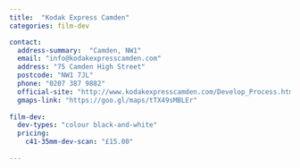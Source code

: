 ```yaml
---
title:  "Kodak Express Camden"
categories: film-dev

contact:
  address-summary:  "Camden, NW1"
  email: "info@kodakexpresscamden.com"
  address: "75 Camden High Street"
  postcode: "NW1 7JL"
  phone: "0207 387 9882"
  official-site: "http://www.kodakexpresscamden.com/Develop_Process.htm"
  gmaps-link: "https://goo.gl/maps/tTX49sMBLEr"
  
film-dev:
  dev-types: "colour black-and-white"  
  pricing:
    c41-35mm-dev-scan: "£15.00"
  
---
```

